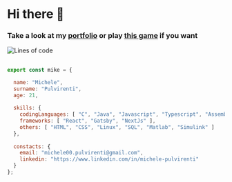 <h1>Hi there 👋</h1>

<h3>Take a look at my <a href="https://mike-cheek.github.io/portfolio" style={"text-decoration: none; color: #000000;"}>portfolio</a> or play <a href="https://mike-cheek.github.io/portfolio/game" style={"text-decoration: none; color: #000000;"}>this game</a> if you want</h3>

![Lines of code](https://img.shields.io/badge/Let%20me%20introduce-%20myself%20-blue)

<h2></h2>

```js
export const mike = {

  name: "Michele",
  surname: "Pulvirenti",
  age: 21,
  
  skills: {
    codingLanguages: [ "C", "Java", "Javascript", "Typescript", "Assembly MIPS", "BASH (Unix Shell)", "PHP" ],
    frameworks: [ "React", "Gatsby", "NextJs" ],
    others: [ "HTML", "CSS", "Linux", "SQL", "Matlab", "Simulink" ]
  },
  
  constacts: {
    email: "michele00.pulvirenti@gmail.com",
    linkedin: "https://www.linkedin.com/in/michele-pulvirenti"
  }
};
```


<!-- ![Mike-cheek's GitHub stats](https://github-readme-stats.vercel.app/api?username=mike-cheek&count_private=true&show_icons=true&theme=radical&hide=commits)-->

<!--
**Mike-cheek/Mike-cheek** is a ✨ _special_ ✨ repository because its `README.md` (this file) appears on your GitHub profile.

Here are some ideas to get you started:

- 🔭 I’m currently working on ...
- 🌱 I’m currently learning ...
- 👯 I’m looking to collaborate on ...
- 🤔 I’m looking for help with ...
- 💬 Ask me about ...
- 📫 How to reach me: ...
- 😄 Pronouns: ...
- ⚡ Fun fact: ...
-->
